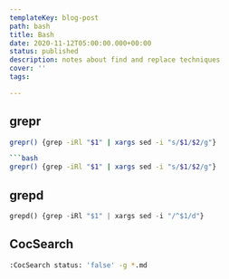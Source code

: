 ```yaml
---
templateKey: blog-post
path: bash
title: Bash
date: 2020-11-12T05:00:00.000+00:00
status: published
description: notes about find and replace techniques
cover: ''
tags:

---
```


## grepr

```bash
grepr() {grep -iRl "$1" | xargs sed -i "s/$1/$2/g"}

```bash
grepr() {grep -iRl "$1" | xargs sed -i "s/$1/$2/g"}
```

## grepd

``` python
grepd() {grep -iRl "$1" | xargs sed -i "/^$1/d"}
```

## CocSearch


``` bash
:CocSearch status: 'false' -g *.md
```




